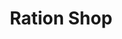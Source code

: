 ---
title: "Ration Shop"
url: /trivandrum/ration-shop-avanakuzhi-kamukinkodu-kodangavila-road/
shop: convenience
---